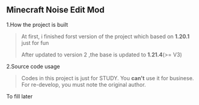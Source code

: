 ## Minecraft Noise Edit Mod
1.How the project is built

> At first, i finished forst version of the project which based on **1.20.1** just for fun
> 
> After updated to version 2 ,the base is updated to **1.21.4**(>= V3)

2.Source code usage

> Codes in this project is just for STUDY.
> You **can't** use it for businese.
> For re-develop, you must note the original author.

To fill later
